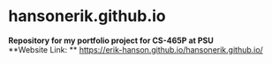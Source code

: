 # hansonerik.github.io
**Repository for my portfolio project for CS-465P at PSU** <br />
**Website Link: ** https://erik-hanson.github.io/hansonerik.github.io/

